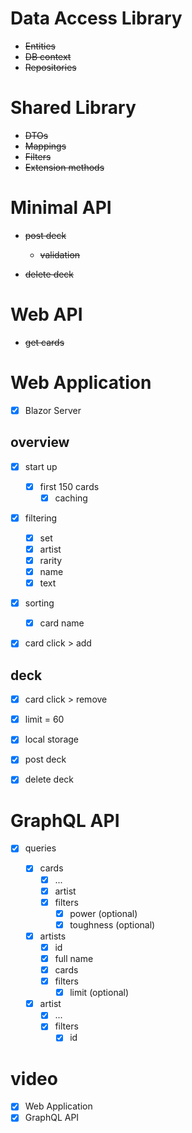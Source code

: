 # Data Access Library

- ~~Entities~~
- ~~DB context~~
- ~~Repositories~~

# Shared Library

- ~~DTOs~~
- ~~Mappings~~
- ~~Filters~~
- ~~Extension methods~~

# Minimal API

- ~~post deck~~
  - ~~validation~~

- ~~delete deck~~

# Web API

- ~~get cards~~

# Web Application

- [x] Blazor Server

## overview

- [x] start up
  - [x] first 150 cards
    - [x] caching
- [x] filtering

  - [x] set
  - [x] artist
  - [x] rarity
  - [x] name
  - [x] text
- [x] sorting
  - [x] card name
- [x] card click > add

## deck

- [x] card click > remove

- [x] limit = 60

- [x] local storage

- [x] post deck

- [x] delete deck

# GraphQL API

- [x] queries

  - [x] cards
    - [x] ...
    - [x] artist
    - [x] filters
      - [x] power (optional)
      - [x] toughness (optional)

  - [x] artists
    - [x] id
    - [x] full name
    - [x] cards
    - [x] filters
      - [x] limit (optional)

  - [x] artist
    - [x] ...
    - [x] filters
      - [x] id

# video

- [x] Web Application
- [x] GraphQL API
